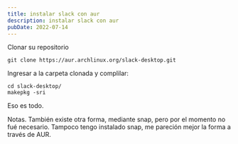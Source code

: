 ```yaml
---
title: instalar slack con aur
description: instalar slack con aur
pubDate: 2022-07-14
---
```


<!-- Written on July 14, 2022 -->
<!-- # Instalar Slack  -->

Clonar su repositorio

    git clone https://aur.archlinux.org/slack-desktop.git

Ingresar a la carpeta clonada y complilar:

    cd slack-desktop/
    makepkg -sri

Eso es todo.

Notas. También existe otra forma, mediante snap, pero por el momento no fué
necesario. Tampoco tengo instalado snap, me pareción mejor la forma a través de
AUR.

